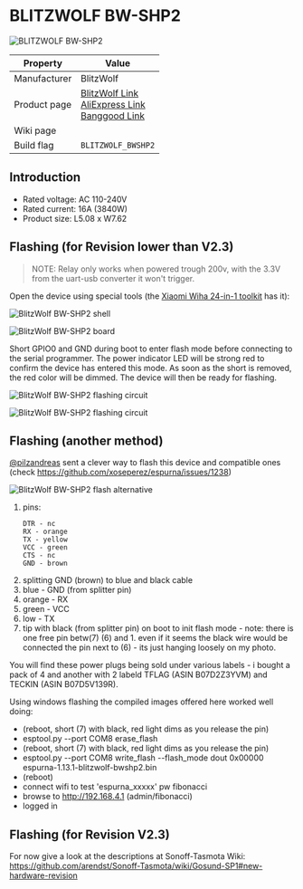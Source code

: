 # BLITZWOLF BW-SHP2

![BLITZWOLF BW-SHP2](images/devices/blitzwolf-bw-shp2.jpg)

|Property|Value|
|---|---|
|Manufacturer|BlitzWolf|
|Product page|[BlitzWolf Link](https://www.blitzwolf.com/Wifi-Smart-Socket-EU-p-244.html)<br>[AliExpress Link](https://www.aliexpress.com/item/BlitzWolf-BW-SHP2-WIFI-Smart-Socket-EU-Plug-220V-16A-Remote-Control-Smart-Timing-Switch-Work/32871562977.html)<br>[Banggood Link](https://www.banggood.com/BlitzWolf-BW-SHP2-Smart-WIFI-Socket-EU-Plug-220V-16A-Work-with-Amazon-Alexa-Google-Assistant-p-1292899.html)|
|Wiki page||
|Build flag|`BLITZWOLF_BWSHP2`|

## Introduction

* Rated voltage: AC 110-240V 
* Rated current: 16A (3840W)
* Product size: L5.08 x W7.62

## Flashing (for Revision lower than V2.3)

> NOTE: Relay only works when powered trough 200v, with the 3.3V from the uart-usb converter it won't trigger.

Open the device using special tools (the [Xiaomi Wiha 24-in-1 toolkit](https://www.banggood.com/XIAOMI-Wiha-25-in-1-Screwdrivers-Kits-With-24pcs-S2-Steel-Screw-Bits-and-Aluminium-Alloy-Screwdriver-p-1187158.html) has it):

![BlitzWolf BW-SHP2 shell](images/flashing/blitzwolf-bw-shp2-flash-shell.jpg)

![BlitzWolf BW-SHP2 board](images/flashing/blitzwolf-bw-shp2-flash-board.jpg)

Short GPIO0 and GND during boot to enter flash mode before connecting to the serial programmer. The power indicator LED will be strong red to confirm the device has entered this mode. As soon as the short is removed, the red color will be dimmed. The device will then be ready for flashing.

![BlitzWolf BW-SHP2 flashing circuit](images/flashing/blitzwolf-bw-shp2-flash-flash.jpg)

![BlitzWolf BW-SHP2 flashing circuit](images/flashing/blitzwolf-bw-shp2-flash-flash-jumpers.jpg)

## Flashing (another method)

[@pilzandreas](https://github.com/pilzandreas) sent a clever way to flash this device and compatible ones (check https://github.com/xoseperez/espurna/issues/1238)

![BlitzWolf BW-SHP2 flash alternative](https://user-images.githubusercontent.com/9336296/46261929-df2df800-c4fa-11e8-894b-a0c4acce1de2.jpg)

1. pins:
   ```
   DTR - nc
   RX - orange
   TX - yellow
   VCC - green
   CTS - nc
   GND - brown
   ```
1. splitting GND (brown) to blue and black cable
1. blue - GND (from splitter pin)
1. orange - RX
1. green - VCC
1. low - TX
1. tip with black (from splitter pin) on boot to init flash mode - note: there is one free pin betw(7)  (6) and 1. even if it seems the black wire would be connected the pin next to (6) - its just hanging loosely on my photo.

You will find these power plugs being sold under various labels - i bought a pack of 4 and another with 2 labeld TFLAG (ASIN B07D2Z3YVM) and TECKIN (ASIN B07D5V139R).

Using windows flashing the compiled images offered here worked well doing:
* (reboot, short (7) with black, red light dims as you release the pin)
* esptool.py --port COM8 erase_flash
* (reboot, short (7) with black, red light dims as you release the pin)
* esptool.py --port COM8 write_flash --flash_mode dout 0x00000 espurna-1.13.1-blitzwolf-bwshp2.bin
* (reboot)
* connect wifi to test 'espurna_xxxxx' pw fibonacci 
* browse to http://192.168.4.1 (admin/fibonacci)
* logged in

## Flashing (for Revision V2.3)

For now give a look at the descriptions at Sonoff-Tasmota Wiki: https://github.com/arendst/Sonoff-Tasmota/wiki/Gosund-SP1#new-hardware-revision